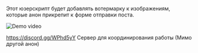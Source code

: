 Этот юзерскрипт будет добавлять вотермарку к изображениям, которые анон прикрепит к форме отправки поста.

![Demo video](https://i.imgur.com/bdoOqeM.gif)

https://discord.gg/WPhd5yY 
Сервер для координирования работы
(Мимо другой анон)
